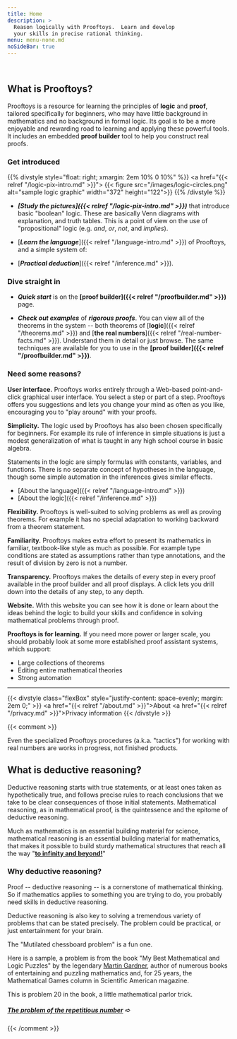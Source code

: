 ```yaml
---
title: Home
description: >
  Reason logically with Prooftoys.  Learn and develop
  your skills in precise rational thinking.
menu: menu-none.md
noSideBar: true
---
```


<style>
/* Use bigger text and extra whitespace on this page. */
.content p, .content ul {
  font-size: 1.15rem;
}
.content h3 {
  margin-top: 1em;
}
</style>

<br>

## **What is Prooftoys?**

Prooftoys is a resource for learning the principles of **logic** and
**proof**, tailored specifically for beginners, who may have little
background in mathematics and no background in formal logic.  Its goal
is to be a more enjoyable and rewarding road to learning and applying
these powerful tools.  It includes an embedded **proof builder** tool
to help you construct real proofs.

### **Get introduced**

{{% divstyle style="float: right; xmargin: 2em 10% 0 10%" %}}
<a href="{{< relref "/logic-pix-intro.md" >}}">
{{< figure src="/images/logic-circles.png" alt="sample logic graphic"
   width="372" height="122">}}
</a>
{{% /divstyle %}}

* ***[Study the pictures]({{< relref "/logic-pix-intro.md" >}})***
that introduce basic "boolean" logic.  These are basically Venn
diagrams with explanation, and truth tables.  This is a point of view
on the use of "propositional" logic (e.g. *and*, *or*, *not*, and
*implies*).

* [***Learn the language***]({{< relref "/language-intro.md" >}}) of
Prooftoys, and a simple system of:

* [***Practical deduction***]({{< relref "/inference.md" >}}).

### **Dive straight in**

* ***Quick start*** is on the **[proof builder]({{< relref
"/proofbuilder.md" >}})** page.

* ***Check out examples*** of ***rigorous proofs***.  You can view all
of the theorems in the system -- both theorems of [**logic**]({{<
relref "/theorems.md" >}}) and [**the real numbers**]({{< relref
"/real-number-facts.md" >}}).  Understand them in detail or just
browse.  The same techniques are available for you to use in the
**[proof builder]({{< relref "/proofbuilder.md" >}})**.

### **Need some reasons?**

**User interface.** Prooftoys works entirely through a Web-based
point-and-click graphical user interface.  You select a step or part
of a step.  Prooftoys offers you suggestions and lets you change your
mind as often as you like, encouraging you to "play around" with your
proofs.

**Simplicity.** The logic used by Prooftoys has also been chosen
specifically for beginners.  For example its rule of inference in
simple situations is just a modest generalization of what is taught in
any high school course in basic algebra.

Statements in the logic are simply formulas with constants, variables,
and functions.  There is no separate concept of hypotheses in the
language, though some simple automation in the inferences gives
similar effects.

* [About the language]({{< relref "/language-intro.md" >}})
* [About the logic]({{< relref "/inference.md" >}})

**Flexibility.** Prooftoys is well-suited to solving problems as well
as proving theorems.  For example it has no special adaptation to
working backward from a theorem statement.

**Familiarity.** Prooftoys makes extra effort to present its
mathematics in familiar, textbook-like style as much as possible.  For
example type conditions are stated as assumptions rather than type
annotations, and the result of division by zero is not a number.

**Transparency.** Prooftoys makes the details of every step in every
proof available in the proof builder and all proof displays.  A click
lets you drill down into the details of any step, to any depth.

**Website.** With this website you can see how it is done or learn
about the ideas behind the logic to build your skills and confidence
in solving mathematical problems through proof.

**Prooftoys is for learning.** If you need more power or larger scale,
you should probably look at some more established proof assistant
systems, which support:

- Large collections of theorems
- Editing entire mathematical theories
- Strong automation

<hr>

{{< divstyle class="flexBox"
 style="justify-content: space-evenly; margin: 2em 0;" >}}
<a href="{{< relref "/about.md" >}}">About</a>
<a href="{{< relref "/privacy.md" >}}">Privacy information</a>
{{< /divstyle >}}

{{< comment >}}

Even the specialized Prooftoys procedures (a.k.a. "tactics") for
working with real numbers are works in progress, not finished
products.

## What is deductive reasoning?

Deductive reasoning starts with true statements, or at least ones
taken as hypothetically true, and follows precise rules to reach
conclusions that we take to be clear consequences of those initial
statements.  Mathematical reasoning, as in mathematical proof, is the
quintessence and the epitome of deductive reasoning.

Much as mathematics is an essential building material for science,
mathematical reasoning is an essential building material for
mathematics, that makes it possible to build sturdy mathematical
structures that reach all the way "**<a target=_blank
href="https://www.youtube.com/watch?v=2VSYmGSJtCA">to infinity and
beyond!</a>**"

### Why deductive reasoning?

Proof -- deductive reasoning -- is a cornerstone of mathematical
thinking.  So if mathematics applies to something you are trying
to do, you probably need skills in deductive reasoning.

Deductive reasoning is also key to solving a tremendous variety
of problems that can be stated precisely.  The problem could
be practical, or just entertainment for your brain.

The "Mutilated chessboard problem" is a fun one.

Here is a sample, a problem is from the book "My Best Mathematical and
Logic Puzzles" by the legendary <a target=_blank
href="https://en.wikipedia.org/wiki/Martin_Gardner">Martin
Gardner</a>, author of numerous books of entertaining and puzzling
mathematics and, for 25 years, the Mathematical Games column in
Scientific American magazine.

This is problem 20 in the book, a little mathematical parlor trick.

##### [The problem of the repetitious number](/rep-num/) &#x27aa;

{{< /comment >}}
